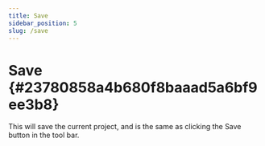 ```yaml
---
title: Save
sidebar_position: 5
slug: /save
---
```


# Save {#23780858a4b680f8baaad5a6bf9ee3b8}

This will save the current project, and is the same as clicking the Save button in the tool bar.

